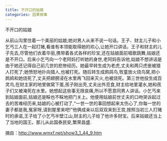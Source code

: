 ```yaml
---
title: 不开口的姑娘
categories: 因果故事
---
```


	   
不开口的姑娘

从前山沟里住着一个美丽的姑娘;她对男人从来不说一句话。王子、财主儿子和小乞丐三人在一起打赌,看谁有本领能取得她的欢心,让她开口讲话。王子和财主的儿子先去,尽管他们衣着华丽,携带着各式各样的珍宝,还在姑娘面前唱歌跳舞,姑娘还是不开口。后来小乞丐向一个老阿妈打听她的身世,老阿妈告诉他,姑娘不想讲话是由于她还记得自己前几世的悲惨经历。她最早转生成为老虎,丈夫和两只虎崽被猎人打死了;她愤怒地扑向猎人,也被打死。随后转生成鹧鸪鸟,牧童放火烧鸟窝,把小鹧鸪和她烧死了,丈夫把翅膀浸在水里再飞回来灭火,也被烧死。第三世他投生成百灵鸟,在财主家的地里做窝下蛋,孩子刚出壳,丈夫出外觅食,财主给地里灌水,她和孩子们又被淹死在水里。她想起这些事无限哀痛,所以不愿意同男人讲话。小乞丐来到姑娘面前,姑娘还是睬也不睬地把门关上。他便用姑娘前世丈夫的口吻哭诉起过去的苦难经历来,姑娘的心被打动了,“一世一世的事回想起来太伤心了,你每一世的妻子都是我,冤家呀,请到屋里来吧!”他俩成亲以后双双来到王宫,按照当初三人打赌时的承诺,王子给了小乞丐半壁江山,财主的儿子给了他许多财宝。后来姑娘还当上了当地的国王。那儿从此国泰民安,繁荣昌盛.


摘自：http://www.wmxf.net/show3_1_44_9.htm